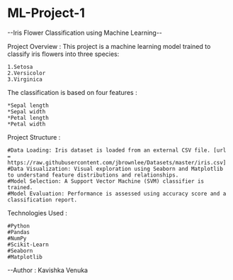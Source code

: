 # ML-Project-1

--Iris Flower Classification using Machine Learning--

Project Overview :
    This project is a machine learning model trained to classify iris flowers into three species:

    1.Setosa
    2.Versicolor
    3.Virginica

The classification is based on four features :

    *Sepal length
    *Sepal width
    *Petal length
    *Petal width


Project Structure :

    #Data Loading: Iris dataset is loaded from an external CSV file. [url = https://raw.githubusercontent.com/jbrownlee/Datasets/master/iris.csv]
    #Data Visualization: Visual exploration using Seaborn and Matplotlib to understand feature distributions and relationships.
    #Model Selection: A Support Vector Machine (SVM) classifier is trained.
    #Model Evaluation: Performance is assessed using accuracy score and a classification report.

Technologies Used : 

    #Python
    #Pandas
    #NumPy
    #Scikit-Learn
    #Seaborn
    #Matplotlib


--Author : Kavishka Venuka